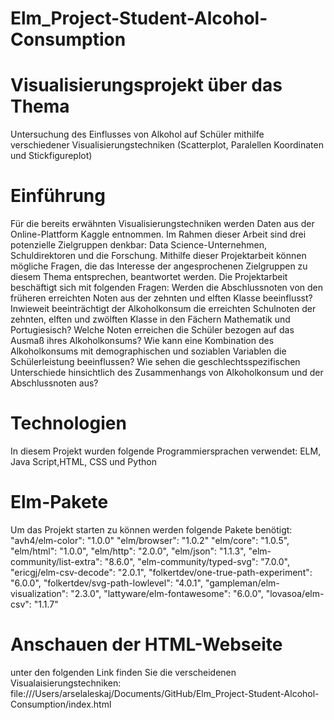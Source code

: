 # Elm_Project-Student-Alcohol-Consumption
# Visualisierungsprojekt über das Thema
Untersuchung des Einflusses von Alkohol auf Schüler mithilfe verschiedener Visualisierungstechniken (Scatterplot, Paralellen Koordinaten und Stickfigureplot)
# Einführung 
Für die bereits erwähnten Visualisierungstechniken werden Daten aus der Online-Plattform Kaggle  entnommen.
Im Rahmen dieser Arbeit sind drei potenzielle Zielgruppen denkbar: Data Science-Unternehmen, Schuldirektoren und die Forschung.
Mithilfe dieser Projektarbeit können mögliche Fragen, die das Interesse der angesprochenen Zielgruppen zu diesem Thema entsprechen, beantwortet werden. Die Projektarbeit beschäftigt sich mit folgenden Fragen: Werden die Abschlussnoten von den früheren erreichten Noten aus der zehnten und elften Klasse beeinflusst? Inwieweit beeinträchtigt der Alkoholkonsum die erreichten Schulnoten der zehnten, elften und zwölften Klasse in den Fächern Mathematik und Portugiesisch? Welche Noten erreichen die Schüler bezogen auf das Ausmaß ihres Alkoholkonsums? Wie kann eine Kombination des Alkoholkonsums mit demographischen und soziablen Variablen die Schülerleistung beeinflussen? Wie sehen die geschlechtsspezifischen Unterschiede hinsichtlich des Zusammenhangs von Alkoholkonsum und der Abschlussnoten aus?
# Technologien
In diesem Projekt wurden folgende Programmiersprachen verwendet: ELM, Java Script,HTML, CSS und Python
# Elm-Pakete 
Um das Projekt starten zu können werden folgende Pakete benötigt: 
"avh4/elm-color": "1.0.0"
"elm/browser": "1.0.2"
            "elm/core": "1.0.5",
            "elm/html": "1.0.0",
            "elm/http": "2.0.0",
            "elm/json": "1.1.3",
            "elm-community/list-extra": "8.6.0",
            "elm-community/typed-svg": "7.0.0",
            "ericgj/elm-csv-decode": "2.0.1",
            "folkertdev/one-true-path-experiment": "6.0.0",
            "folkertdev/svg-path-lowlevel": "4.0.1",
            "gampleman/elm-visualization": "2.3.0",
            "lattyware/elm-fontawesome": "6.0.0",
            "lovasoa/elm-csv": "1.1.7"
# Anschauen der HTML-Webseite
unter den folgenden Link finden Sie die verscheidenen Visualaisierungstechniken: file:///Users/arselaleskaj/Documents/GitHub/Elm_Project-Student-Alcohol-Consumption/index.html
